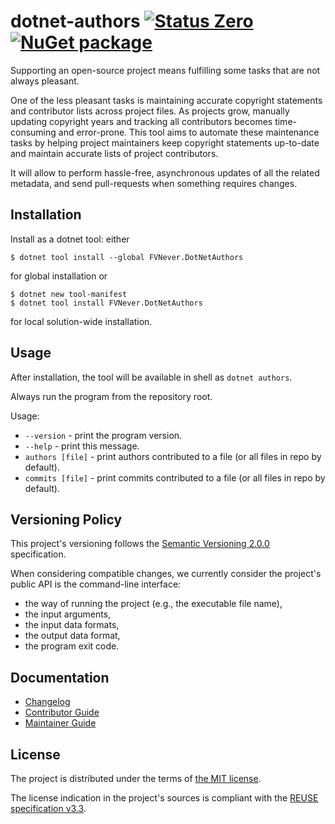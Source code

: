 <!--
SPDX-FileCopyrightText: 2025 Friedrich von Never <friedrich@fornever.me>

SPDX-License-Identifier: MIT
-->

dotnet-authors [![Status Zero][status-zero]][andivionian-status-classifier] [![NuGet package][nuget.badge]][nuget.page]
==============
Supporting an open-source project means fulfilling some tasks that are not always pleasant.

One of the less pleasant tasks is maintaining accurate copyright statements and contributor lists across project files.
As projects grow, manually updating copyright years and tracking all contributors becomes time-consuming and
error-prone. This tool aims to automate these maintenance tasks by helping project maintainers keep copyright statements
up-to-date and maintain accurate lists of project contributors.

It will allow to perform hassle-free, asynchronous updates of all the related metadata, and send pull-requests when something requires changes.

Installation
------------
Install as a dotnet tool: either
```console
$ dotnet tool install --global FVNever.DotNetAuthors
```
for global installation or
```console
$ dotnet new tool-manifest
$ dotnet tool install FVNever.DotNetAuthors
```
for local solution-wide installation.

Usage
-----
After installation, the tool will be available in shell as `dotnet authors`.

Always run the program from the repository root.

Usage:
- `--version` - print the program version.
- `--help` - print this message.
- `authors [file]` - print authors contributed to a file (or all files in repo by default).
- `commits [file]` - print commits contributed to a file (or all files in repo by default).

Versioning Policy
-----------------
This project's versioning follows the [Semantic Versioning 2.0.0][semver] specification.

When considering compatible changes, we currently consider the project's public API is the command-line interface:
- the way of running the project (e.g., the executable file name),
- the input arguments,
- the input data formats,
- the output data format,
- the program exit code.

Documentation
-------------
- [Changelog][docs.changelog]
- [Contributor Guide][docs.contributing]
- [Maintainer Guide][docs.maintaining]

License
-------
The project is distributed under the terms of [the MIT license][docs.license].

The license indication in the project's sources is compliant with the [REUSE specification v3.3][reuse.spec].

[andivionian-status-classifier]: https://andivionian.fornever.me/v1/#status-zero-
[docs.changelog]: CHANGELOG.md
[docs.contributing]: CONTRIBUTING.md
[docs.license]: LICENSE.txt
[docs.maintaining]: MAINTAINING.md
[nuget.badge]: https://img.shields.io/nuget/v/FVNever.DotNetAuthors
[nuget.page]: https://www.nuget.org/packages/FVNever.DotNetAuthors
[reuse.spec]: https://reuse.software/spec-3.3/
[semver]: https://semver.org/spec/v2.0.0.html
[status-zero]: https://img.shields.io/badge/status-zero-lightgrey.svg
